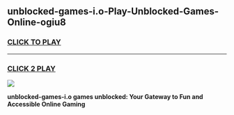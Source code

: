 
## unblocked-games-i.o-Play-Unblocked-Games-Online-ogiu8
<h3>
<a href="https://premium76.site?title=unblocked-games-i.o&ref=25A">CLICK TO PLAY</a></h3>
<hr>

<h3>
<a href="https://premium76.site?title=unblocked-games-i.o&ref=25A">CLICK 2 PLAY</a>
  
</h3>

<a href="https://premium76.site?title=unblocked-games-i.o&ref=25A"><img src="https://clearcache.store/games.png"></a>


**unblocked-games-i.o games unblocked: Your Gateway to Fun and Accessible Online Gaming**
